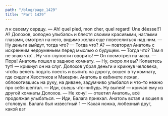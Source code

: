 ```yaml
---
path: "/blog/page_1429"
title: "Part 1429"
---
```


л к своему сердцу. — Ah! quel pied, mon cher, quel regard! Une déesse!!1 A?
Долохов, холодно улыбаясь и блестя своими красивыми, наглыми глазами, смотрел на него, видимо желая еще повеселиться над ним.
— Ну деньги выйдут, тогда что́?
— Тогда что́? А? — повторил Анатоль с искренним недоуменьем перед мыслью о будущем. — Тогда что́? Там я не знаю что́... Ну что глупости говорить! — Он посмотрел на часы. — Пора!
Анатоль пошел в заднюю комнату.
— Ну, скоро ли вы? Копаетесь тут! — крикнул он на слуг.
Долохов убрал деньги и крикнув человека, чтобы велеть подать поесть и выпить на дорогу, вошел в ту комнату, где сидели Хвостиков и Макарин.
Анатоль в кабинете лежал, облокотившись на руку, на диване, задумчиво улыбался и что-то нежно про себя шептал.
— Иди, съешь что-нибудь. Ну выпей! — кричал ему из другой комнаты Долохов.
— Не хочу! — ответил Анатоль, всё продолжая улыбаться.
— Иди, Балага приехал.
Анатоль встал и вошел в столовую. Балага был известный 1 — Какая ножка, любезный друг, какой взг
